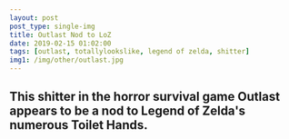```yaml
---
layout: post
post_type: single-img
title: Outlast Nod to LoZ
date: 2019-02-15 01:02:00
tags: [outlast, totallylookslike, legend of zelda, shitter]
img1: /img/other/outlast.jpg
---
```

## This shitter in the horror survival game Outlast appears to be a nod to Legend of Zelda's numerous Toilet Hands. 
